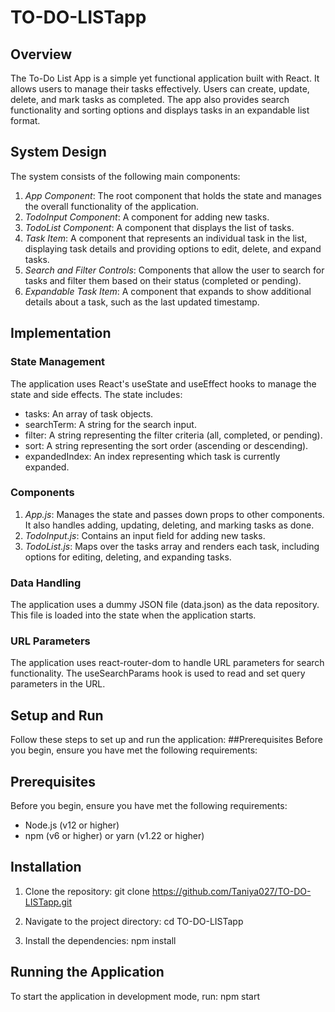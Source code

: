 # TO-DO-LISTapp
## Overview

The To-Do List App is a simple yet functional application built with React. It allows users to manage their tasks effectively. Users can create, update, delete, and mark tasks as completed. The app also provides search functionality and sorting options and displays tasks in an expandable list format.

## System Design

The system consists of the following main components:

1. *App Component*: The root component that holds the state and manages the overall functionality of the application.
2. *TodoInput Component*: A component for adding new tasks.
3. *TodoList Component*: A component that displays the list of tasks.
4. *Task Item*: A component that represents an individual task in the list, displaying task details and providing options to edit, delete, and expand tasks.
5. *Search and Filter Controls*: Components that allow the user to search for tasks and filter them based on their status (completed or pending).
6. *Expandable Task Item*: A component that expands to show additional details about a task, such as the last updated timestamp.

## Implementation

### State Management

The application uses React's useState and useEffect hooks to manage the state and side effects. The state includes:

- tasks: An array of task objects.
- searchTerm: A string for the search input.
- filter: A string representing the filter criteria (all, completed, or pending).
- sort: A string representing the sort order (ascending or descending).
- expandedIndex: An index representing which task is currently expanded.

### Components

1. *App.js*: Manages the state and passes down props to other components. It also handles adding, updating, deleting, and marking tasks as done.
2. *TodoInput.js*: Contains an input field for adding new tasks.
3. *TodoList.js*: Maps over the tasks array and renders each task, including options for editing, deleting, and expanding tasks.

### Data Handling

The application uses a dummy JSON file (data.json) as the data repository. This file is loaded into the state when the application starts.

### URL Parameters

The application uses react-router-dom to handle URL parameters for search functionality. The useSearchParams hook is used to read and set query parameters in the URL.

## Setup and Run

Follow these steps to set up and run the application:
##Prerequisites
Before you begin, ensure you have met the following requirements:

## Prerequisites

Before you begin, ensure you have met the following requirements:

- Node.js (v12 or higher)
- npm (v6 or higher) or yarn (v1.22 or higher)

## Installation

1. Clone the repository:
    git clone https://github.com/Taniya027/TO-DO-LISTapp.git
    
2. Navigate to the project directory:
    cd TO-DO-LISTapp
    
3. Install the dependencies:
    npm install

## Running the Application

To start the application in development mode, run:
npm start
   
   

